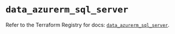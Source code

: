 # `data_azurerm_sql_server`

Refer to the Terraform Registry for docs: [`data_azurerm_sql_server`](https://registry.terraform.io/providers/hashicorp/azurerm/3.93.0/docs/data-sources/sql_server).
